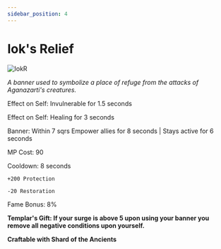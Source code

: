 ```yaml
---
sidebar_position: 4
---
```


# Iok's Relief

![IokR](https://vwiki.valorserver.com/api/item/picture/iok's%20relief)

<i>A banner used to symbolize a place of refuge from the attacks of Aganazarti's creatures.</i>

Effect on Self: Invulnerable for 1.5 seconds

Effect on Self: Healing for 3 seconds

Banner: Within 7 sqrs Empower allies for 8 seconds | Stays active for 6 seconds

MP Cost: 90

Cooldown: 8 seconds

    +200 Protection
    
    -20 Restoration

Fame Bonus: 8%

**Templar's Gift: If your surge is above 5 upon using your banner you remove all negative conditions upon yourself.**

**Craftable with Shard of the Ancients**
